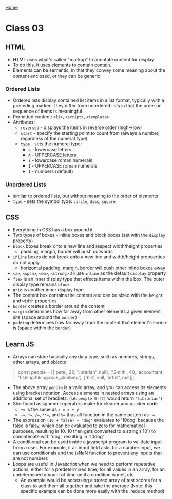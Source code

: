[Home](../README.md)

# Class 03

## HTML

- HTML uses what's called "markup" to annotate content for display
- To do this, it uses elements to contain contain.
- Elements can be semantic, in that they convey some meaning about the content enclosed, or they can be generic

### Ordered Lists

- Ordered lists display contained list items in a list format, typically with a preceding marker. They differ from unordered lists in that the order or sequence of items is meaningful
- Permitted content: `<li>`, `<script>`, `<template>`
- Attributes:
    - `reversed` - displays the items in reverse order (high->low)
    - `start` -  specify the starting point to count from (always a number, regardless of the numeral type)
    - `type` - sets the numeral type:
        - `a` - lowercase letters
        - `A` - UPPERCASE letters
        - `i` - lowercase roman numerals
        - `I` - UPPERCASE roman numerals
        - `1` - numbers (default)

### Unordered Lists

- similar to ordered lists, but without meaning to the order of elements
- `type` - sets the symbol type: `circle`, `disc`, `square`

## CSS

- Everything in CSS has a box around it
- Two types of boxes - inline boxes and block boxes (set with the `display` property)
- `block` boxes break onto a new line and respect width/height properties
    - padding, margin, border will push outwards
- `inline` boxes do not break onto a new line and width/height propoerties do not apply
    - horizontal padding, margin, border will push other inline boxes away
- `<a>`, `<span>`, `<em>`, `<strong>` all use `inline` as the default `display` property
- `flex` is an inner display type that effects items within the box. The outer display type remains `block`
- `grid` is another inner display type
- The content box contains the content and can be sized with the `height` and `width` properties
- `border` creates a border around the content
- `margin` determines how far away from other elements a given element sits (space around the `border`)
- `padding` determines how far away from the content that element's `border` is (space within the `border`)

## Learn JS

- Arrays can store basically any data type, such as numbers, strings, other arrays, and objects

 > const people = [['pete', 32, 'librarian', null], ['Smith', 40, 'accountant', 'fishing:hiking:rock_climbing'], ['bill', null, 'artist', null]];

- The above array `people` is a valid array, and you can access its elements using bracket notation. Access elements in nested arrays using an additional set of brackets. (i.e. `people[0][2]` would return `'librarian'`)
- Shorthand assignment operators make for cleaner and quicker code
    - `+=` is the same as `x = x + y`
    - `-=`, `*=`, `/=`, `**=`, and `%=` thus all function in the same pattern as `+=`
- The expression `(10 + false) + 'dog'` evaluates to '10dog' because the false is falsy, which can be evaluated to zero for mathematical purposes, resulting in 10. 10 then gets converted to a string ('10') to concatenate with 'dog', resulting in '10dog'
- A conditional can be used inside a javascript program to validate input from a user. For example, if an input field asks for a number input, we can use conditionals and the isNaN function to prevent any inputs that are not numbers
- Loops are useful in Javascript when we need to perform repetetive actions, either for a predetermined time, for all values in an array, for an undetermined amount of time until a condition is met, etc.
    - An example would be accessing a stored array of test scores for a class to add them all together and take the average (Note: this specific example can be done more easily with the .reduce method)
